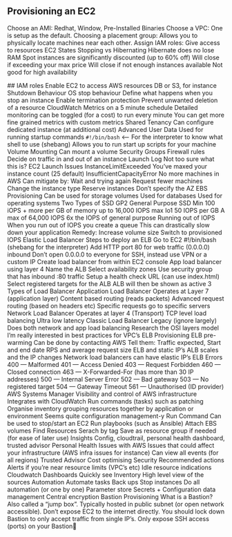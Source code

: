 
## Provisioning an EC2
Choose an AMI: Redhat, Window, Pre-Installed Binaries
Choose a VPC: One is setup as the default.
Choosing a placement group: Allows you to physically locate machines near each other.
Assign IAM roles: Give access to resources
EC2 States
Stopping vs Hibernating
Hibernate does no lose RAM
Spot instances are significantly discounted (up to 60% off)
Will close if exceeding your max price
Will close if not enough instances available
Not good for high availability

## IAM roles
Enable EC2 to access AWS resources
DB or S3, for instance
Shutdown Behaviour
OS stop behaviour
Define what happens when you stop an instance
Enable termination protection
Prevent unwanted deletion of a resource
CloudWatch
Metrics on a 5 minute schedule
Detailed monitoring can be toggled (for a cost) to run every minute
You can get more fine grained metrics with custom metrics
Shared Tenancy
Can configure dedicated instance (at additional cost)
Advanced User Data
Used for running startup commands
`#!/bin/bash` <— For the interpreter to know what shell to use (shebang)
Allows you to run start up scripts for your machine
Volume Mounting
Can mount a volume
Security Groups
Firewall rules
Decide on traffic in and out of an instance
Launch Log
Not too sure what this is?
EC2 Launch Issues
InstanceLimitExceeded
You’ve maxed your instance count (25 default)
InsufficientCapacityError
No more machines in AWS
Can mitigate by:
Wait and trying again
Request fewer machines
Change the instance type
Reserve instances
Don’t specify the AZ
EBS Provisioning
Can be used for storage volumes
Used for databases
Used for operating systems
Two Types of SSD
GP2
General Purpose SSD
Min 100 iOPS + more per GB of memory up to 16,000 IOPS max
Io1
50 IOPS per GB
A max of 64,000 IOPS
6x the IOPS of general purpose
Running out of IOPS
When you run out of IOPS you create a queue
This can drastically slow down your application
Remedy:
Increase volume size
Switch to provisioned IOPS
Elastic Load Balancer
Steps to deploy an ELB
Go to EC2
#!/bin/bash (shebang for the interpreter)
Add HTTP port 80 for web traffic (0.0.0.0) inbound
Don’t open 0.0.0.0 to everyone for SSH, instead use VPN or a custom IP
Create load balancer from within EC2 console
App load balancer using layer 4
Name the ALB
Select availability zones
Use security group that has inbound :80 traffic
Setup a health check URL (can use index.html)
Select registered targets for the ALB
ALB will then be shown as active
3 Types of Load Balancer
Application Load Balancer
Operates at Layer 7 (application layer)
Content based routing (reads packets)
Advanced request routing (based on headers etc)
Specific requests go to specific servers
Network Load Balancer
Operates at layer 4 (Transport)
TCP level load balancing
Ultra low latency
Classic Load Balancer
Legacy (ignore largely)
Does both network and app load balancing
Research the OSI layers model
I’m really interested in best practices for VPC’s
ELB Provisioning
ELB pre-warming
Can be done by contacting AWS
Tell them:
Traffic expected,
Start and end date
RPS and average request size
ELB and static IP’s
ALB scales and the IP changes
Network load balancers can have elastic IP’s
ELB Errors
400 — Malformed
401 — Access Denied
403 — Request Forbidden
460 — Closed connection
463 — X-Forwarded-For (has more than 30 IP addresses)
500 — Internal Server Error
502 — Bad gateway
503 — No registered target
504 — Gateway Timeout
561 — Unauthorised (ID provider)
AWS Systems Manager
Visibility and control of AWS infrastructure
Integrates with CloudWatch
Run commands (tasks) such as patching
Organise inventory grouping resources together by application or environment
Seems quite configuration management-y
Run Command
Can be used to stop/start an EC2
Run playbooks (such as Ansible)
Attach EBS volumes
Find Resources
Serach by tag
Save as resource group if needed (for ease of later use)
Insights
Config, cloudtrail, personal health dashboard, trusted advisor
Personal Health
Issues with AWS
Issues that could affect your infrastructure (AWS infra issues for instance)
Can view all events (for all regions)
Trusted Advisor
Cost optimising
Security
Recommended actions
Alerts if you’re near resource limits (VPC’s etc)
Idle resource indications
Cloudwatch Dashboards
Quickly see
Inventory
High level view of the sources
Automation
Automate tasks
Back ups
Stop instances
Do all automation (or one by one)
Parameter store
Secrets + Configuration data management
Central encryption
Bastion Provisioning
What is a Bastion?
Also called a “jump box”.
Typically hosted in public subnet (or open network accessible).
Don’t expose EC2 to the internet directly.
You should lock down Bastion to only accept traffic from single IP’s.
Only expose SSH access (ports) on your Bastion
